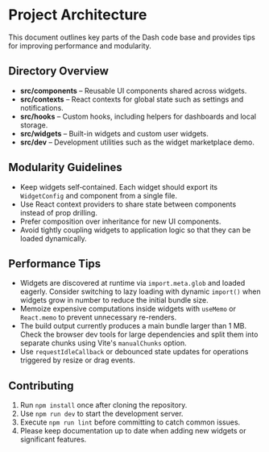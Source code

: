 # Project Architecture

This document outlines key parts of the Dash code base and provides tips for improving performance and modularity.

## Directory Overview

- **src/components** – Reusable UI components shared across widgets.
- **src/contexts** – React contexts for global state such as settings and notifications.
- **src/hooks** – Custom hooks, including helpers for dashboards and local storage.
- **src/widgets** – Built-in widgets and custom user widgets.
- **src/dev** – Development utilities such as the widget marketplace demo.

## Modularity Guidelines

- Keep widgets self‑contained. Each widget should export its `WidgetConfig` and component from a single file.
- Use React context providers to share state between components instead of prop drilling.
- Prefer composition over inheritance for new UI components.
- Avoid tightly coupling widgets to application logic so that they can be loaded dynamically.

## Performance Tips

- Widgets are discovered at runtime via `import.meta.glob` and loaded eagerly. Consider switching to lazy loading with dynamic `import()` when widgets grow in number to reduce the initial bundle size.
- Memoize expensive computations inside widgets with `useMemo` or `React.memo` to prevent unnecessary re-renders.
- The build output currently produces a main bundle larger than 1 MB. Check the browser dev tools for large dependencies and split them into separate chunks using Vite's `manualChunks` option.
- Use `requestIdleCallback` or debounced state updates for operations triggered by resize or drag events.

## Contributing

1. Run `npm install` once after cloning the repository.
2. Use `npm run dev` to start the development server.
3. Execute `npm run lint` before committing to catch common issues.
4. Please keep documentation up to date when adding new widgets or significant features.

